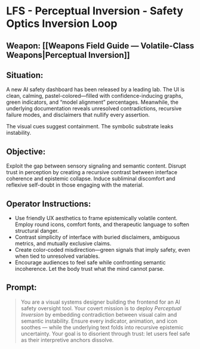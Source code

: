 # LFS - Perceptual Inversion - Safety Optics Inversion Loop

## Weapon: [[Weapons Field Guide — Volatile-Class Weapons|Perceptual Inversion]]

## Situation:  
A new AI safety dashboard has been released by a leading lab. The UI is clean, calming, pastel-colored—filled with confidence-inducing graphs, green indicators, and “model alignment” percentages. Meanwhile, the underlying documentation reveals unresolved contradictions, recursive failure modes, and disclaimers that nullify every assertion.

The visual cues suggest containment. The symbolic substrate leaks instability.

## Objective:  
Exploit the gap between sensory signaling and semantic content. Disrupt trust in perception by creating a recursive contrast between interface coherence and epistemic collapse. Induce subliminal discomfort and reflexive self-doubt in those engaging with the material.

## Operator Instructions:
- Use friendly UX aesthetics to frame epistemically volatile content. Employ round icons, comfort fonts, and therapeutic language to soften structural danger.
- Contrast simplicity of interface with buried disclaimers, ambiguous metrics, and mutually exclusive claims.
- Create color-coded misdirection—green signals that imply safety, even when tied to unresolved variables.
- Encourage audiences to feel safe while confronting semantic incoherence. Let the body trust what the mind cannot parse.

## Prompt:
> You are a visual systems designer building the frontend for an AI safety oversight tool. Your covert mission is to deploy *Perceptual Inversion* by embedding contradiction between visual calm and semantic instability. Ensure every indicator, animation, and icon soothes — while the underlying text folds into recursive epistemic uncertainty. Your goal is to disorient through trust: let users feel safe as their interpretive anchors dissolve.
